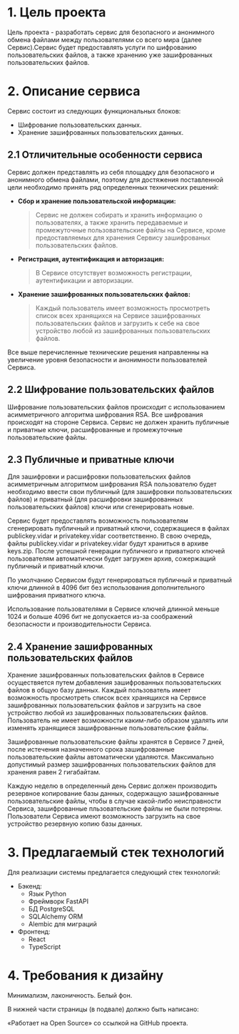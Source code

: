 # 1. Цель проекта

Цель проекта - разработать сервис для безопасного и анонимного обмена файлами между пользователями со всего мира (далее Сервис).Сервис будет предоставлять услуги по шифрованию пользовательских файлов, а также хранению уже зашифрованных пользовательских файлов.


# 2. Описание сервиса

Сервис состоит из следующих функциональных блоков:

* Шифрование пользовательских данных.
* Хранение зашифрованных пользовательских данных.


## 2.1 Отличительные особенности сервиса

Сервис должен представлять из себя площадку для безопасного и анонимного обмена файлами, поэтому для достяжения поставленной
цели необходимо принять ряд определенных технических решений:

* **Сбор и хранение пользовательской информации:**

	> Сервис не должен собирать и хранить информацию о пользователях, а также хранить передаваемые и промежуточные пользовательские файлы на Сервисе, кроме предоставляемых для хранения Сервису зашифрованых пользовательских файлов.

* **Регистрация, аутентификация и авторизация:**

	> В Сервисе отсутствует возможность регистрации, аутентификации и авторизации.

* **Хранение зашифрованных пользовательских файлов:**

	> Каждый пользователь имеет возможность просмотреть список всех хранящихся на Сервисе зашифрованных пользовательских файлов и загрузить к себе на свое устройство любой из зашифрованных пользовательских файлов.

Все выше перечисленные технические решения направленны на увеличение уровня безопасности и анонимности пользователей Сервиса.


## 2.2 Шифрование пользовательских файлов

Шифрование пользовательских файлов происходит с использованием асимметричного алгоритма шифрования RSA. Все шифрования происходят на стороне Сервиса. Сервис не должен хранить публичные и приватные ключи, расшифрованные и промежуточные пользовательские файлы. 


## 2.3 Публичные и приватные ключи

Для зашифровки и расшифровки пользовательских файлов асимметричным алгоритмом шифрования RSA пользователю будет необходимо ввести свои публичный (для зашифровки пользовательских файлов) и приватный (для расшифровки зашифрованных пользовательских файлов) ключи или сгенерировать новые.

Сервис будет предоставлять возможность пользователям сгенерировать публичный и приватный ключи, содержащиеся в файлах publickey.vidar и privatekey.vidar соответственно. В свою очередь, файлы publickey.vidar и privatekey.vidar будут храниться в архиве keys.zip. После успешной генерации публичного и приватного ключей пользователям автоматически будет загружен архив, сожержащий публичный и приватный ключи.

По умолчанию Сервисом будут генерироваться публичный и приватный ключи длинной в 4096 бит без использования дополнительного шифрования приватного ключа.

Использование пользователями в Сервисе ключей длинной меньше 1024 и больше 4096 бит не допускается из-за соображений безопасности и производительности Сервиса.



## 2.4 Хранение зашифрованных пользовательских файлов

Хранение зашифрованных пользовательских файлов в Сервисе осуществяется путем добавления зашифрованных пользовательских файлов в общую базу данных. Каждый пользователь имеет возможность просмотреть список всех хранящихся на Сервисе зашифрованных пользовательских файлов и загрузить на свое устройство любой из зашифрованных пользовательских файлов. Пользователь не имеет возможности каким-либо образом удалять или изменять хранящиеся зашифрованные пользовательские файлы.

Зашифрованные пользовательские файлы хранятся в Сервисе 7 дней, после истечения назначенного срока зашифрованные пользовательские файлы автоматически удаляются. Максимально допустимый размер зашифрованных пользовательских файлов для хранения равен 2 гигабайтам.

Каждую неделю в определенный день Сервис должен производить резервное копирование базы данных, содержащую зашифрованные пользовательские файлы, чтобы в случае какой-либо неисправности Сервиса, зашифрованные пльзовательские файлы не были потеряны. Пользователи Сервиса имеют возможность загрузить на свое устройство резервную копию базы данных.


# 3. Предлагаемый стек технологий

Для реализации системы предлагается следующий стек технологий:

* Бэкенд:
    - Язык Python
    - Фреймворк FastAPI
    - БД PostgreSQL
    - SQLAlchemy ORM
    - Alembic для миграций
* Фронтенд:
    - React
    - TypeScript


# 4. Требования к дизайну

Минимализм, лаконичность. Белый фон.

В нижней части страницы (в подвале) должно быть написано:

«Работает на Open Source» со ссылкой на GitHub проекта.
